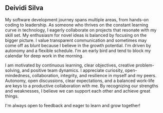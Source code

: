 ## Deividi Silva
My software development journey spans multiple areas, from hands-on coding to leadership. As someone who thrives on the constant learning curve in technology, I eagerly collaborate on projects that resonate with my skill set. My enthusiasm for novel ideas is balanced by focusing on the bigger picture. I value transparent communication and sometimes may come off as blunt because I believe in the growth potential. I'm driven by autonomy and a flexible schedule. I'm an early bird and tend to block my calendar for deep work in the morning.

I am motivated by continuous learning, clear objectives, creative problem-solving, and positive team dynamics. I appreciate curiosity, open-mindedness, collaboration, integrity, and resilience in myself and my peers.
Autonomy, open discussions, clear expectations, and a balanced work-life are keys to a productive collaboration with me. By recognizing our strengths and weaknesses, I believe we can support each other and achieve great things.

I'm always open to feedback and eager to learn and grow together!
